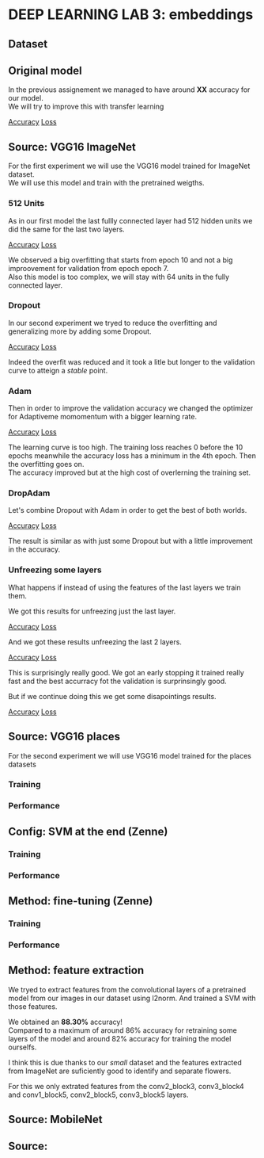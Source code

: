 # DEEP LEARNING LAB 3: embeddings

## Dataset

## Original model

In the previous assignement we managed to have around **XX** accuracy for our model.  
We will try to improve this with transfer learning  

[Accuracy](../DL1/plots/nodrop_cnn_acc.pdf)
[Loss](../DL1/plots/nodrop_cnn_loss.pdf)

## Source: VGG16 ImageNet 
For the first experiment we will use the VGG16 model trained for ImageNet dataset.  
We will use this model and train with the pretrained weigths.

### 512 Units

As in our first model the last fullly connected layer had 512 hidden units we did the same for the last two layers.

[Accuracy](experiments/512units/fine_tuning_accuracy.pdf)
[Loss](experiments/512units/fine_tuning_loss.pdf)

We observed a big overfitting that starts from epoch 10 and not a big improovement for validation from epoch epoch 7.  
Also this model is too complex, we will stay with 64 units in the fully connected layer.

### Dropout

In our second experiment we tryed to reduce the overfitting and generalizing more by adding some Dropout.  

[Accuracy](experiments/Dropout/fine_tuning_accuracy.pdf)
[Loss](experiments/Dropout/fine_tuning_loss.pdf)

Indeed the overfit was reduced and it took a litle but longer to the validation curve to atteign a _stable_ point.

### Adam

Then in order to improve the validation accuracy we changed the optimizer for Adaptiveme momomentum with a bigger learning rate.  


[Accuracy](experiments/Adam/fine_tuning_accuracy.pdf)
[Loss](experiments/Adam/fine_tuning_loss.pdf)

The learning curve is too high. The training loss reaches 0 before the 10 epochs meanwhile the accuracy loss has a minimum in the 4th epoch.
Then the overfitting goes on.  
The accuracy improved but at the high cost of overlerning the training set.

### DropAdam
Let's combine Dropout with Adam in order to get the best of both worlds.  

[Accuracy](experiments/DropAdam/fine_tuning_accuracy.pdf)
[Loss](experiments/DropAdam/fine_tuning_loss.pdf)

The result is similar as with just some Dropout but with a little improvement in the accuracy.

### Unfreezing some layers

What happens if instead of using the features of the last layers we train them.  

We got this results for unfreezing just the last layer.  

[Accuracy](experiments/image1unfreeze/fine_tuning_accuracy.pdf)
[Loss](experiments/image1unfreeze/fine_tuning_loss.pdf)

And we got these results unfreezing the last 2 layers.

[Accuracy](experiments/image2unfreeze/fine_tuning_accuracy.pdf)
[Loss](experiments/image2unfreeze/fine_tuning_loss.pdf)

This is surprisingly really good. We got an early stopping it trained really fast and the best accurracy fot the validation is surprinsingly good.  

But if we continue doing this we get some disapointings results.

[Accuracy](experiments/image1unfreeze/3unfreeze_accuracy.pdf)
[Loss](experiments/image1unfreeze/3unfreeze_loss.pdf)

## Source: VGG16 places
For the second experiment we will use VGG16 model trained for the places datasets

### Training

### Performance

## Config: SVM at the end (Zenne)

### Training

### Performance

## Method: fine-tuning (Zenne)

### Training

### Performance

## Method: feature extraction

We tryed to extract features from the convolutional layers of a pretrained model from our images in our dataset using l2norm.
And trained a SVM with those features.

We obtained an **88.30%** accuracy!  
Compared to a maximum of around 86% accuracy for retraining some layers of the model and around 82% accuracy for training the model ourselfs.  

I think this is due thanks to our _small_ dataset and the features extracted from ImageNet are suficiently good to identify and separate flowers.  

For this we only extrated features from the conv2\_block3, conv3\_block4 and conv1\_block5, conv2\_block5, conv3\_block5 layers.





## Source: MobileNet









## Source: 
